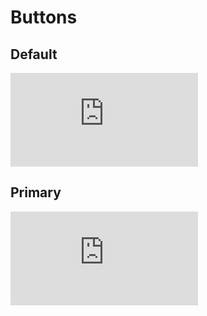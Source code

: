 # Buttons

## Default

<iframe style="border: 0" src="https://dpa-connect.github.io/bootstrap-theme/btn-default.html"></iframe>

## Primary

<iframe style="border: 0" src="https://dpa-connect.github.io/bootstrap-theme/btn-primary.html"></iframe>

